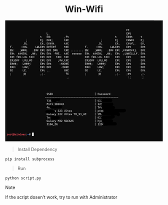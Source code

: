 <h1 align="center">Win-Wifi</h1>

<img src="Screenshot/Screenshot 2024-05-07 191625.png"><br>

> Install Dependency

~~~
pip install subprocess
~~~

> Run 

~~~
python script.py
~~~

> [!NOTE]  
> If the script dosen't work, try to run with Administrator